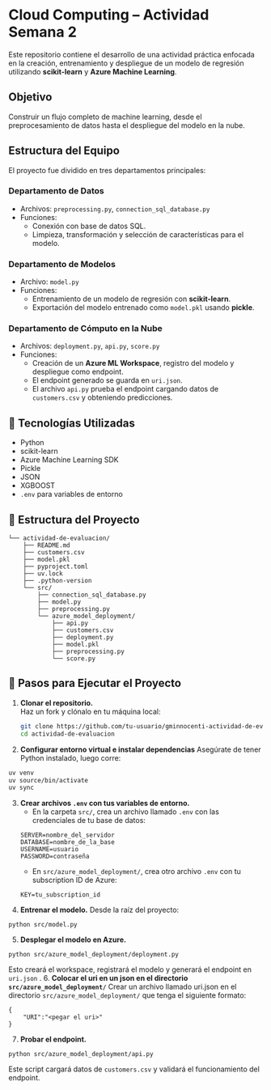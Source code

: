 # Cloud Computing – Actividad Semana 2

Este repositorio contiene el desarrollo de una actividad práctica enfocada en la creación, entrenamiento y despliegue de un modelo de regresión utilizando **scikit-learn** y **Azure Machine Learning**.

##  Objetivo

Construir un flujo completo de machine learning, desde el preprocesamiento de datos hasta el despliegue del modelo en la nube.

##  Estructura del Equipo

El proyecto fue dividido en tres departamentos principales:

###  Departamento de Datos

- Archivos: `preprocessing.py`, `connection_sql_database.py`
- Funciones:
  - Conexión con base de datos SQL.
  - Limpieza, transformación y selección de características para el modelo.

###  Departamento de Modelos

- Archivo: `model.py`
- Funciones:
  - Entrenamiento de un modelo de regresión con **scikit-learn**.
  - Exportación del modelo entrenado como `model.pkl` usando **pickle**.

###  Departamento de Cómputo en la Nube

- Archivos: `deployment.py`, `api.py`, `score.py`
- Funciones:
  - Creación de un **Azure ML Workspace**, registro del modelo y despliegue como endpoint.
  - El endpoint generado se guarda en `uri.json`.
  - El archivo `api.py` prueba el endpoint cargando datos de `customers.csv` y obteniendo predicciones.

## 🧰 Tecnologías Utilizadas

- Python
- scikit-learn
- Azure Machine Learning SDK
- Pickle
- JSON
- XGBOOST
- `.env` para variables de entorno

## 📁 Estructura del Proyecto

```Directory structure:
└── actividad-de-evaluacion/
    ├── README.md
    ├── customers.csv
    ├── model.pkl
    ├── pyproject.toml
    ├── uv.lock
    ├── .python-version
    └── src/
        ├── connection_sql_database.py
        ├── model.py
        ├── preprocessing.py
        └── azure_model_deployment/
            ├── api.py
            ├── customers.csv
            ├── deployment.py
            ├── model.pkl
            ├── preprocessing.py
            └── score.py
```

## 🚀 Pasos para Ejecutar el Proyecto

1. **Clonar el repositorio.**  
   Haz un fork y clónalo en tu máquina local:

   ```bash
   git clone https://github.com/tu-usuario/gminnocenti-actividad-de-evaluacion.git
   cd actividad-de-evaluacion
    ```
2. **Configurar entorno virtual e instalar dependencias**
Asegúrate de tener Python instalado, luego corre:

```bash
uv venv
uv source/bin/activate
uv sync
```
3. **Crear archivos `.env` con tus variables de entorno.**
    - En la carpeta `src/`, crea un archivo llamado `.env` con las credenciales de tu base de datos:
    ```
    SERVER=nombre_del_servidor
    DATABASE=nombre_de_la_base
    USERNAME=usuario
    PASSWORD=contraseña
    ```
    - En `src/azure_model_deployment/`, crea otro archivo `.env` con tu subscription ID de Azure:
    ```
    KEY=tu_subscription_id
    ```
4. **Entrenar el modelo.**
Desde la raíz del proyecto:
```
python src/model.py
```
5. **Desplegar el modelo en Azure.**
```
python src/azure_model_deployment/deployment.py
```
Esto creará el workspace, registrará el modelo y generará el endpoint en ```uri.json``` .
6. **Colocar el uri en un json en el directorio `src/azure_model_deployment/`**
Crear un archivo llamado uri.json en el directorio `src/azure_model_deployment/` que tenga el siguiente formato:
```
{
    "URI":"<pegar el uri>"
}
```
7. **Probar el endpoint.**
```
python src/azure_model_deployment/api.py
```
Este script cargará datos de `customers.csv` y validará el funcionamiento del endpoint.